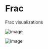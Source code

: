# Frac
Frac visualizations 


![image](https://user-images.githubusercontent.com/45947172/114668237-bab35900-9cbd-11eb-919f-d3a68a284ca0.png)

![image](https://user-images.githubusercontent.com/45947172/114668267-c4d55780-9cbd-11eb-8582-8a0887561cbe.png)


